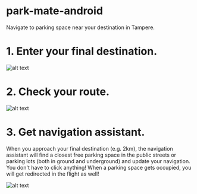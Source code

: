 # park-mate-android
Navigate to parking space near your destination in Tampere.

# 1. Enter your final destination.

![alt text](https://raw.githubusercontent.com/adamstyrc/park-mate-android/master/splash.png)

# 2. Check your route.

![alt text](https://raw.githubusercontent.com/adamstyrc/park-mate-android/master/map_route_pick_1.png)

# 3. Get navigation assistant.
When you approach your final destination (e.g. 2km), the navigation assistant will find a closest free parking space in the public streets or parking lots (both in ground and underground) and update your navigation. You don't have to click anything! When a parking space gets occupied, you will get redirected in the flight as well!

![alt text](https://raw.githubusercontent.com/adamstyrc/park-mate-android/master/navigation.png)
